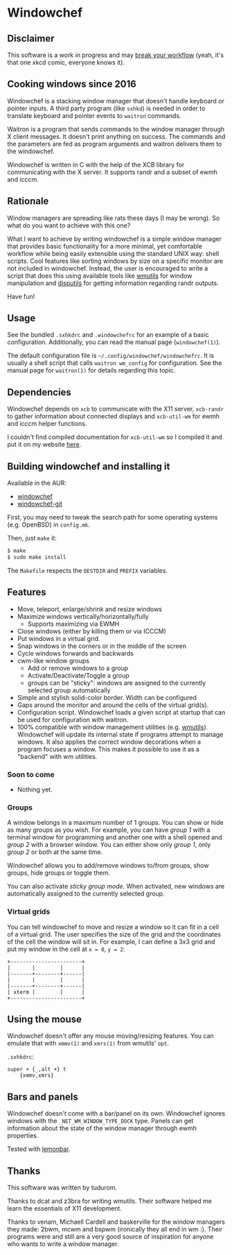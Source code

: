 Windowchef
==========

Disclaimer
----------

This software is a work in progress and may [break your workflow](https://xkcd.com/1172/) (yeah, it's that one xkcd comic, everyone
knows it).

Cooking windows since 2016
--------------------------

Windowchef is a stacking window manager that doesn't handle keyboard or
pointer inputs. A third party program (like `sxhkd`) is needed in order to
translate keyboard and pointer events to `waitron` commands.

Waitron is a program that sends commands to the window manager through X client
messages. It doesn't print anything on success. The commands and the
parameters are fed as program arguments and waitron delivers them to the
windowchef.

Windowchef is written in C with the help of the XCB library for
communicating with the X server. It supports randr and a subset of ewmh and
icccm.

Rationale
---------

Window managers are spreading like rats these days (I may be wrong). So what do you want to achieve with this one?

What I want to achieve by writing windowchef is a simple window manager that
provides basic functionality for a more minimal, yet comfortable workflow while
being easily extensible using the standard UNIX way: shell scripts. Cool
features like sorting windows by size on a specific monitor are not
included in windowchef. Instead, the user is encouraged to write a script that
does this using available tools like [wmutils](https://github.com/wmutils)
for window manipulation and [disputils](https://arcetera.moe/git/disputils/log.html) for getting information regarding randr outputs.

Have fun!

Usage
-----

See the bundled `.sxhkdrc` and `.windowchefrc` for an example of a basic
configuration. Additionally, you can read the manual page (`windowchef(1)`).

The default configuration file is `~/.config/windowchef/windowchefrc`. It is usually
a shell script that calls `waitron wm_config` for configuration. See the
manual page for `waitron(1)` for details regarding this topic.


Dependencies
------------

Windowchef depends on `xcb` to communicate with the X11 server, `xcb-randr` to
gather information about connected displays and `xcb-util-wm` for ewmh and icccm helper functions.

I couldn't find compiled documentation for `xcb-util-wm` so I compiled it and
put it on my website [here](http://thetudor.ddns.net/res).

Building windowchef and installing it
-------------------------------------

Available in the AUR:

* [windowchef](https://aur.archlinux.org/packages/windowchef/)
* [windowchef-git](https://aur.archlinux.org/packages/windowchef-git/)

First, you may need to tweak the search path for some operating systems (e.g.
OpenBSD) in `config.mk`.

Then, just `make` it:

```bash
$ make
$ sudo make install
```
The `Makefile` respects the `DESTDIR` and `PREFIX` variables.


Features
--------

* Move, teleport, enlarge/shrink and resize windows
* Maximize windows vertically/horizontally/fully
	* Supports maximizing via EWMH
* Close windows (either by killing them or via ICCCM)
* Put windows in a virtual grid.
* Snap windows in the corners or in the middle of the screen
* Cycle windows forwards and backwards
* cwm-like window groups
	* Add or remove windows to a group
	* Activate/Deactivate/Toggle a group
	* groups can be "sticky": windows are assigned to the currently
		selected group automatically
* Simple and stylish solid-color border. Width can be configured
* Gaps around the monitor and around the cells of the virtual grid(s).
* Configuration script. Windowchef loads a given script at startup that can be
	used for configuration with waitron.
* 100% compatible with window management utilities (e.g. [wmutils](https://github.com/wmutils/)). Windowchef will update its internal state if programs attempt to manage windows. It also applies the correct window decorations when a program focuses a window. This makes it possible to use it as a "backend" with wm utilities.

### Soon to come

- Nothing yet.

### Groups

A window belongs in a maximum number of 1 groups. You can show or hide as many
groups as you wish. For example, you can have *group 1* with a terminal window
for programming and another one with a shell opened and *group 2* with a
browser window. You can either show only *group 1*, only *group 2* or both
at the same time.

Windowchef allows you to add/remove windows to/from groups, show groups, hide
groups or toggle them.

You can also activate *sticky group mode*. When activated, new windows are
automatically assigned to the currently selected group.

### Virtual grids

You can tell windowchef to move and resize a window so it can fit in a cell
of a virtual grid. The user specifies the size of the grid and the
coordinates of the cell the window will sit in. For example, I can define a 3x3
grid and put my window in the cell at `x = 0`, `y = 2`:

```
+-----------------------+
|       |        |      |
|-------+--------+------|
|       |        |      |
|-------+--------+------|
| xterm |        |      |
+-----------------------+
```

Using the mouse
---------------

Windowchef doesn't offer any mouse moving/resizing features. You can emulate
that with `xmmv(1)` and `xmrs(1)` from wmutils' `opt`.

`.sxhkdrc`:

```
super + {_,alt +} t
	{xmmv,xmrs}
```

Bars and panels
---------------

Windowchef doesn't come with a bar/panel on its own. Windowchef ignores
windows with the `_NET_WM_WINDOW_TYPE_DOCK` type. Panels can get
information about the state of the window manager through ewmh properties.

Tested with [lemonbar](https://github.com/lemonboy/bar).

Thanks
------

This software was written by tudurom.

Thanks to dcat and z3bra for writing wmutils. Their software helped me learn
the essentials of X11 development.

Thanks to venam, Michaell Cardell and baskerville for the window managers they
made: 2bwm, mcwm and bspwm (ironically they all end in wm :). Their
programs were and still are a very good source of inspiration for anyone who
wants to write a window manager.
